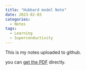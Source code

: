 ```yaml
---
title: "Hubbard model Note"
date: 2023-02-03
categories:
  - Notes
tags:
  - Learning
  - Superconductivity
---
```


This is my notes uploaded to github.

you can [get the PDF](/assets/notes/Hubbard.pdf) directly.
